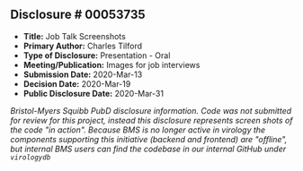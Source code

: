 ## Disclosure # 00053735

* __Title:__ Job Talk Screenshots
* __Primary Author:__ Charles Tilford
* __Type of Disclosure:__ Presentation - Oral
* __Meeting/Publication:__ Images for job interviews
* __Submission Date:__ 2020-Mar-13
* __Decision Date:__ 2020-Mar-19
* __Public Disclosure Date:__ 2020-Mar-31

_Bristol-Myers Squibb PubD disclosure information. Code was not
submitted for review for this project, instead this disclosure
represents screen shots of the code "in action". Because BMS is no
longer active in virology the components supporting this initiative
(backend and frontend) are "offline", but internal BMS users can find
the codebase in our internal GitHub under `virologydb`_
